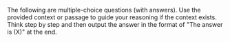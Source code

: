 The following are multiple-choice questions (with answers). Use the provided context or passage to guide your reasoning if the context exists.
Think step by step and then output the answer in the format of "The answer is (X)" at the end.